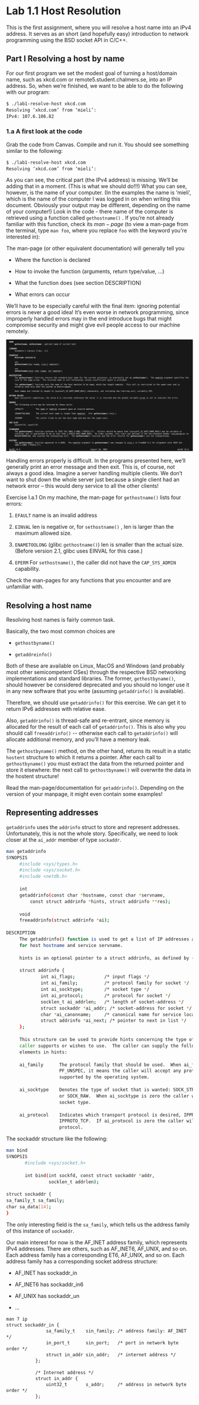 # Lab 1.1 Host Resolution

This is the first assignment, where you will resolve a host name into an IPv4 address. It serves as an short (and hopefully easy) introduction to network programming using the BSD socket API in C/C++.

## Part I Resolving a host by name

For our first program we set the modest goal of turning a host/domain name, such as xkcd.com or remote5.student.chalmers.se, into an IP address. So, when we’re finished, we want to be able to do the following with our program:

```bash
$ ./lab1-resolve-host xkcd.com
Resolving ‘xkcd.com’ from ‘mieli’:
IPv4: 107.6.106.82
```

### 1.a A first look at the code

Grab the code from Canvas. Compile and run it. You should see something similar to the following:

```bash
$ ./lab1-resolve-host xkcd.com
Resolving ‘xkcd.com’ from ‘mieli’:
```

As you can see, the critical part (the IPv4 address) is missing. We’ll be adding that in a moment. (This is what we should do!!!) What you can see, however, is the name of your computer. (In the examples the name is ‘mieli’, which is the name of the computer I was logged in on when writing this document. Obviously your output may be different, depending on the name of your computer!) Look in the code - there name of the computer is retrieved using a function called `gethostname()` . If you’re not already familiar with this function, check its $man-page$ (to view a man-page from the terminal, type `man foo`, where you replace `foo` with the keyword you're interested in):

The man-page (or other equivalent documentation) will generally tell you

- Where the function is declared

- How to invoke the function (arguments, return type/value, ...)

- What the function does (see section DESCRIPTION)

- What errors can occur

We’ll have to be especially careful with the final item: ignoring potential errors is never a good idea! It’s even worse in network programming, since improperly handled errors may in the end introduce bugs that might compromise security and might give evil people access to our machine remotely.

![man gethostname()](./man_gethostname.png)

Handling errors properly is difficult. In the programs presented here, we’ll generally print an error message and then exit. This is, of course, not always a good idea. Imagine a server handling multiple clients. We don’t want to shut down the whole server just because a single client had an network error – this would deny service to all the other clients!


Exercise I.a.1 On my machine, the man-page for `gethostname()` lists four errors:

1. `EFAULT` name is an invalid address

2. `EINVAL` len is negative or, for `sethostname()` , len is larger than the maximum allowed size.

3. `ENAMETOOLONG` (glibc `gethostname()`) len is smaller than the actual size. (Before version 2.1, glibc uses EINVAL for this case.)

4. `EPERM` For `sethostname()`, the caller did not have the `CAP_SYS_ADMIN` capability.

Check the man-pages for any functions that you encounter and are unfamiliar with.

## Resolving a host name

Resolving host names is fairly common task.

Basically, the two most common choices are

- `gethostbyname()`

- `getaddreinfo()`

Both of these are available on Linux, MacOS and Windows (and probably most other semicompetent OSes) through the respective BSD networking implementations and standard libraries. The former, `gethostbyname()`, should however be considered deprecated and you should no longer use it in any new software that you write (assuming `getaddrinfo()` is available).

Therefore, we should use `getaddrinfo()` for this exercise. We can get it to return IPv6 addresses with relative ease.

Also, `getaddrinfo()` is thread-safe and re-entrant, since memory is allocated for the result of each call of `getaddrinfo()`. This is also why you should call `freeaddrinfo()` -- otherwise each call to `getaddrinfo()` will allocate additional memory, and you’ll have a memory leak.

The `gethostbyname()` method, on the other hand, returns its result in a static `hostent` structure to which it returns a pointer. After each call to `gethostbyname()` you must extract the data from the returned pointer and store it elsewhere: the next call to `gethostbyname()` will overwrite the data in the hostent structure!

Read the man-page/documentation for `getaddrinfo()`. Depending on the version of your manpage, it might even contain some examples!

## Representing addresses

`getaddrinfo` uses the `addrinfo` struct to store and represent addresses. Unfortunately, this is not the whole story. Specifically, we need to look closer at the `ai_addr` member of type `sockaddr`.

```bash
man getaddrinfo
SYNOPSIS
     #include <sys/types.h>
     #include <sys/socket.h>
     #include <netdb.h>

     int
     getaddrinfo(const char *hostname, const char *servname,
         const struct addrinfo *hints, struct addrinfo **res);

     void
     freeaddrinfo(struct addrinfo *ai);

DESCRIPTION
     The getaddrinfo() function is used to get a list of IP addresses and port numbers
     for host hostname and service servname.  

     hints is an optional pointer to a struct addrinfo, as defined by ⟨netdb.h⟩:

     struct addrinfo {
             int ai_flags;           /* input flags */
             int ai_family;          /* protocol family for socket */
             int ai_socktype;        /* socket type */
             int ai_protocol;        /* protocol for socket */
             socklen_t ai_addrlen;   /* length of socket-address */
             struct sockaddr *ai_addr; /* socket-address for socket */
             char *ai_canonname;     /* canonical name for service location */
             struct addrinfo *ai_next; /* pointer to next in list */
     };

     This structure can be used to provide hints concerning the type of socket that the
     caller supports or wishes to use.  The caller can supply the following structure
     elements in hints:

     ai_family      The protocol family that should be used.  When ai_family is set to
                    PF_UNSPEC, it means the caller will accept any protocol family
                    supported by the operating system.

     ai_socktype    Denotes the type of socket that is wanted: SOCK_STREAM, SOCK_DGRAM,
                    or SOCK_RAW.  When ai_socktype is zero the caller will accept any
                    socket type.

     ai_protocol    Indicates which transport protocol is desired, IPPROTO_UDP or
                    IPPROTO_TCP.  If ai_protocol is zero the caller will accept any
                    protocol.
```

The sockaddr structure like the following:

```bash
man bind
SYNOPSIS
       #include <sys/socket.h>

       int bind(int sockfd, const struct sockaddr *addr,
                socklen_t addrlen);

struct sockaddr {
sa_family_t sa_family;
char sa_data[14];
}
```

The only interesting field is the `sa_family`, which tells us the address family of this instance of `sockaddr`.

Our main interest for now is the  AF_INET address family, which represents IPv4 addresses. There are others, such as AF_INET6, AF_UNIX, and so on. Each address family has a corresponding ET6, AF_UNIX, and so on. Each address family has a corresponding socket address structure:

- AF_INET has sockaddr_in

- AF_INET6 has sockaddr_in6

- AF_UNIX has sockaddr_un

- ...

```
man 7 ip
struct sockaddr_in {
               sa_family_t    sin_family; /* address family: AF_INET */
               in_port_t      sin_port;   /* port in network byte order */
               struct in_addr sin_addr;   /* internet address */
           };

           /* Internet address */
           struct in_addr {
               uint32_t       s_addr;     /* address in network byte order */
           };
```
















